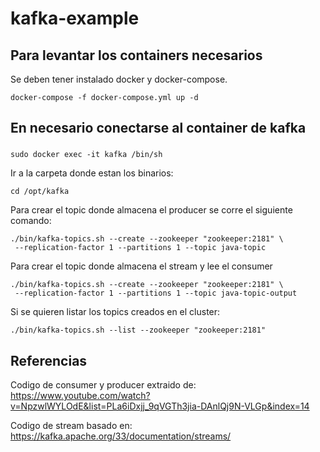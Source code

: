 # kafka-example


## Para levantar los containers necesarios 
Se deben tener instalado docker y docker-compose. 
```
docker-compose -f docker-compose.yml up -d
```

## En necesario conectarse al container de kafka
### 
```
sudo docker exec -it kafka /bin/sh
```
Ir a la carpeta donde estan los binarios:
```
cd /opt/kafka
```
Para crear el topic donde almacena el producer se corre el siguiente comando: 
```
./bin/kafka-topics.sh --create --zookeeper "zookeeper:2181" \
 --replication-factor 1 --partitions 1 --topic java-topic 
```
Para crear el topic donde almacena el stream y lee el consumer
```
./bin/kafka-topics.sh --create --zookeeper "zookeeper:2181" \
 --replication-factor 1 --partitions 1 --topic java-topic-output 
```

Si se quieren listar los topics creados en el cluster: 
```
./bin/kafka-topics.sh --list --zookeeper "zookeeper:2181" 
```


## Referencias
Codigo de consumer y producer extraido de:
https://www.youtube.com/watch?v=NpzwlWYLOdE&list=PLa6iDxjj_9qVGTh3jia-DAnlQj9N-VLGp&index=14

Codigo de stream basado en:
https://kafka.apache.org/33/documentation/streams/
